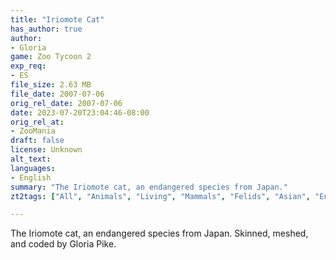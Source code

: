```yaml
---
title: "Iriomote Cat"
has_author: true
author: 
- Gloria
game: Zoo Tycoon 2
exp_req: 
- ES
file_size: 2.63 MB
file_date: 2007-07-06
orig_rel_date: 2007-07-06
date: 2023-07-20T23:04:46-08:00
orig_rel_at: 
- ZooMania
draft: false
license: Unknown
alt_text: 
languages:
- English
summary: "The Iriomote cat, an endangered species from Japan."
zt2tags: ["All", "Animals", "Living", "Mammals", "Felids", "Asian", "Endangered Species", "ZT2"]

---
```


The Iriomote cat, an endangered species from Japan. Skinned, meshed, and coded by Gloria Pike.
